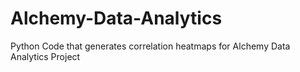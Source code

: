 # Alchemy-Data-Analytics
Python Code that generates correlation heatmaps for Alchemy Data Analytics Project

